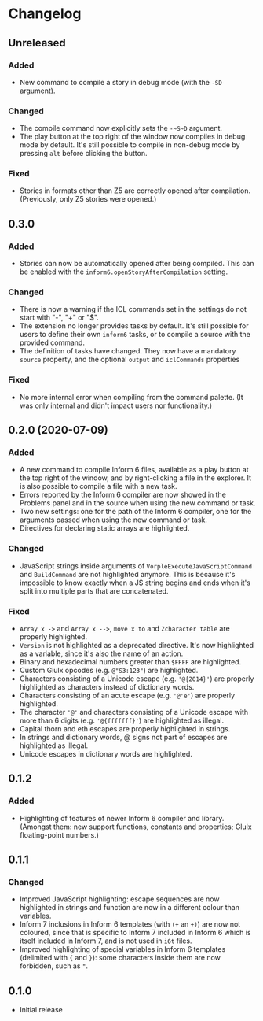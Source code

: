 # Changelog

## Unreleased

### Added

- New command to compile a story in debug mode (with the `-SD` argument).

### Changed

- The compile command now explicitly sets the `-~S~D` argument.
- The play button at the top right of the window now compiles in debug mode by default. It's still possible to compile in non-debug mode by pressing `alt` before clicking the button.

### Fixed

- Stories in formats other than Z5 are correctly opened after compilation. (Previously, only Z5 stories were opened.)

## 0.3.0

### Added

- Stories can now be automatically opened after being compiled. This can be enabled with the `inform6.openStoryAfterCompilation` setting.

### Changed

- There is now a warning if the ICL commands set in the settings do not start with "-", "+" or "$".
- The extension no longer provides tasks by default. It's still possible for users to define their own `inform6` tasks, or to compile a source with the provided command.
- The definition of tasks have changed. They now have a mandatory `source` property, and the optional `output` and `iclCommands` properties

### Fixed

- No more internal error when compiling from the command palette. (It was only internal and didn't impact users nor functionality.)

## 0.2.0 (2020-07-09)

### Added

- A new command to compile Inform 6 files, available as a play button at the top right of the window, and by right-clicking a file in the explorer. It is also possible to compile a file with a new task.
- Errors reported by the Inform 6 compiler are now showed in the Problems panel and in the source when using the new command or task.
- Two new settings: one for the path of the Inform 6 compiler, one for the arguments passed when using the new command or task.
- Directives for declaring static arrays are highlighted.

### Changed

- JavaScript strings inside arguments of `VorpleExecuteJavaScriptCommand` and `BuildCommand` are not highlighted anymore. This is because it's impossible to know exactly when a JS string begins and ends when it's split into multiple parts that are concatenated.

### Fixed

- `Array x ->` and `Array x -->`, `move x to` and `Zcharacter table` are properly highlighted.
- `Version` is not highlighted as a deprecated directive. It's now highlighted as a variable, since it's also the name of an action.
- Binary and hexadecimal numbers greater than `$FFFF` are highlighted.
- Custom Glulx opcodes (e.g. `@"S3:123"`) are highlighted.
- Characters consisting of a Unicode escape (e.g. `'@{2014}'`) are properly highlighted as characters instead of dictionary words.
- Characters consisting of an acute escape (e.g. `'@'e'`) are properly highlighted.
- The character `'@'` and characters consisting of a Unicode escape with more than 6 digits (e.g. `'@{fffffff}'`) are highlighted as illegal.
- Capital thorn and eth escapes are properly highlighted in strings.
- In strings and dictionary words, @ signs not part of escapes are highlighted as illegal.
- Unicode escapes in dictionary words are highlighted.

## 0.1.2

### Added

- Highlighting of features of newer Inform 6 compiler and library. (Amongst them: new support functions, constants and properties; Glulx floating-point numbers.)

## 0.1.1

### Changed

- Improved JavaScript highlighting: escape sequences are now highlighted in strings and function are now in a different colour than variables.
- Inform 7 inclusions in Inform 6 templates (with `(+` an `+)`) are now not coloured, since that is specific to Inform 7 included in Inform 6 which is itself included in Inform 7, and is not used in `i6t` files.
- Improved highlighting of special variables in Inform 6 templates (delimited with `{` and `}`): some characters inside them are now forbidden, such as `"`.

## 0.1.0

- Initial release
